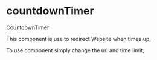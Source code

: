 # countdownTimer
CountdownTimer


This component is use to redirect Website when times up;

To use component simply change the url and time limit;
